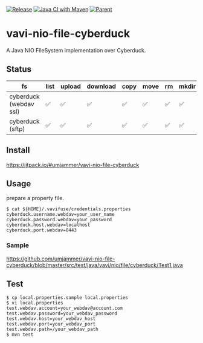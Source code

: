 [![Release](https://jitpack.io/v/umjammer/vavi-nio-file-cyberduck.svg)](https://jitpack.io/#umjammer/vavi-nio-file-cyberduck) [![Java CI with Maven](https://github.com/umjammer/vavi-nio-file-cyberduck/workflows/Java%20CI%20with%20Maven/badge.svg)](https://github.com/umjammer/vavi-nio-file-cyberduck/actions) [![Parent](https://img.shields.io/badge/Parent-vavi--apps--fuse-pink)](https://github.com/umjammer/vavi-apps-fuse)

# vavi-nio-file-cyberduck

A Java NIO FileSystem implementation over Cyberduck.

## Status

| fs                     | list | upload | download | copy | move | rm | mkdir | cache | watch | library |
|------------------------|------|--------|----------|------|------|----|-------|-------|-------|---------|
| cyberduck (webdav ssl) | ✅   | ✅    | ✅       | ✅   | ✅  | ✅ | ✅   | ✅   |       | [cyberduck.webdav](https://github.com/iterate-ch/cyberduck/) |
| cyberduck (sftp)       | ✅   | ✅    | ✅       | ✅   | ✅  | ✅ | ✅   | ✅   |       | [cyberduck.ssh](https://github.com/iterate-ch/cyberduck/) |

## Install

https://jitpack.io/#umjammer/vavi-nio-file-cyberduck

## Usage

prepare a property file.

```shell
$ cat ${HOME}/.vavifuse/credentials.properties
cyberduck.username.webdav=your_user_name
cyberduck.password.webdav=your_password
cyberduck.host.webdav=localhost
cyberduck.port.webdav=8443
```

### Sample

https://github.com/umjammer/vavi-nio-file-cyberduck/blob/master/src/test/java/vavi/nio/file/cyberduck/Test1.java

## Test

```shell
$ cp local.properties.sample local.properties
$ vi local.properties
test.webdav.account=your_webdav@account.com
test.webdav.password=your_webdav_password
test.webdav.host=your_webdav_host
test.webdav.port=your_webdav_port
test.webdav.path=/your_webdav_path
$ mvn test
```
